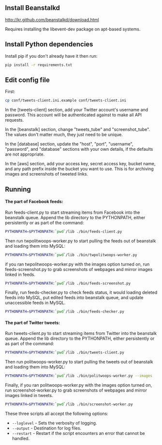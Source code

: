 ## Install Beanstalkd

http://kr.github.com/beanstalkd/download.html

Requires installing the libevent-dev package on apt-based systems.


## Install Python dependencies

Install pip if you don't already have it then run:

```bash
pip install -r requirements.txt
```


## Edit config file

First:

```bash
cp conf/tweets-client.ini.example conf/tweets-client.ini
```

In the [tweets-client] section, add your Twitter account's username and password. This account will be authenticated against to make all API requests.

In the [beanstalk] section, change "tweets_tube" and "screenshot_tube". The values don't matter much, they just need to be unique.

In the [database] section, update the "host", "port", "username", "password", and "database" sections with your own details, if the defaults are not appropriate.

In the [aws] section, add your access key, secret access key, bucket name, and any path prefix inside the bucket you want to use. This is for archiving images and screenshots of tweeted links.


## Running
#### The part of Facebook feeds:


Run feeds-client.py to start streaming items from Facebook into the beanstalk queue. Append the lib directory to the PYTHONPATH, either persistently or as part of the command:

```bash
PYTHONPATH=$PYTHONPATH:`pwd`/lib ./bin/feeds-client.py
```

Then run twpolitwoops-worker.py to start pulling the feeds out of beanstalk and loading them into MySQL:

```bash
PYTHONPATH=$PYTHONPATH:`pwd`/lib ./bin/twpolitwoops-worker.py
```

if you ran twpolitwoops-worker.py with the images option turned on, run feeds-screenshot.py to grab screenshots of webpages and mirror images linked in feeds.

```bash
PYTHONPATH=$PYTHONPATH:`pwd`/lib ./bin/feeds-screenshot.py
```
Finally, run feeds-checker.py to check feeds status, it would loading deleted feeds into MySQL, put edited feeds into beanstalk queue, and update unaccessible feeds in MySQL.

```bash
PYTHONPATH=$PYTHONPATH:`pwd`/lib ./bin/feeds-checker.py
```

#### The part of Twitter tweets:

Run tweets-client.py to start streaming items from Twitter into the beanstalk queue. Append the lib directory to the PYTHONPATH, either persistently or as part of the command:

```bash
PYTHONPATH=$PYTHONPATH:`pwd`/lib ./bin/tweets-client.py
```

Then run politwoops-worker.py to start pulling the tweets out of beanstalk and loading them into MySQL:

```bash
PYTHONPATH=$PYTHONPATH:`pwd`/lib ./bin/politwoops-worker.py --images
```

Finally, if you ran politwoops-worker.py with the images option turned on, run screenshot-worker.py to grab screenshots of webpages and mirror images linked in tweets.

```bash
PYTHONPATH=$PYTHONPATH:`pwd`/lib ./bin/screenshot-worker.py
```

These three scripts all accept the following options:

* `--loglevel` - Sets the verbosity of logging.
* `--output` - Destination for log files. 
* `--restart` - Restart if the script encounters an error that cannot be handled.
